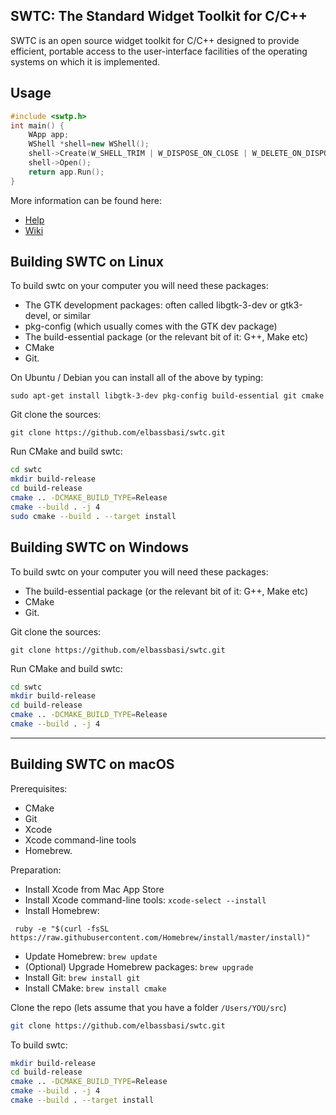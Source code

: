 ## SWTC: The Standard Widget Toolkit for C/C++
SWTC is an open source widget toolkit for C/C++ designed to provide efficient, portable access to the user-interface facilities of the operating systems on which it is implemented.

## Usage
```c++
#include <swtp.h>
int main() {
	WApp app;
	WShell *shell=new WShell();
	shell->Create(W_SHELL_TRIM | W_DISPOSE_ON_CLOSE | W_DELETE_ON_DISPOSE);
	shell->Open();
	return app.Run();
}
```
More information can be found here:

 - [Help][1]
 - [Wiki][2]

## Building SWTC on Linux
To build swtc on your computer you will need these packages:

 - The GTK development packages: often called libgtk-3-dev or gtk3-devel, or similar
 - pkg-config (which usually comes with the GTK dev package)
 - The build-essential package (or the relevant bit of it: G++, Make etc)
 - CMake
 - Git.

On Ubuntu / Debian you can install all of the above by typing:

    sudo apt-get install libgtk-3-dev pkg-config build-essential git cmake

Git clone the sources:

    git clone https://github.com/elbassbasi/swtc.git

Run CMake and build swtc:

  ```bash
  cd swtc
  mkdir build-release
  cd build-release
  cmake .. -DCMAKE_BUILD_TYPE=Release
  cmake --build . -j 4
  sudo cmake --build . --target install
  ```
## Building SWTC on Windows
To build swtc on your computer you will need these packages:

 - The build-essential package (or the relevant bit of it: G++, Make etc)
 - CMake
 - Git.

Git clone the sources:

    git clone https://github.com/elbassbasi/swtc.git
    
Run CMake and build swtc:

  ```bash
  cd swtc
  mkdir build-release
  cd build-release
  cmake .. -DCMAKE_BUILD_TYPE=Release
  cmake --build . -j 4
  ```
----------

Building SWTC on macOS
----

Prerequisites:

 - CMake
 - Git
 - Xcode
 - Xcode command-line tools
 - Homebrew.

Preparation:
 - Install Xcode from Mac App Store
 - Install Xcode command-line tools: `xcode-select --install`
 - Install Homebrew:
```
 ruby -e "$(curl -fsSL https://raw.githubusercontent.com/Homebrew/install/master/install)"
```
 - Update Homebrew: `brew update`
 - (Optional) Upgrade Homebrew packages: `brew upgrade`
 - Install Git: `brew install git`
 - Install CMake: `brew install cmake`


Clone the repo (lets assume that you have a folder `/Users/YOU/src`)

  ```bash
  git clone https://github.com/elbassbasi/swtc.git
  ```

 To build swtc:

  ```bash
  mkdir build-release
  cd build-release
  cmake .. -DCMAKE_BUILD_TYPE=Release
  cmake --build . -j 4
  cmake --build . --target install
  ```
  [1]: https://elbassbasi.github.io/swtc
  [2]: https://github.com/elbassbasi/swtc/wiki
